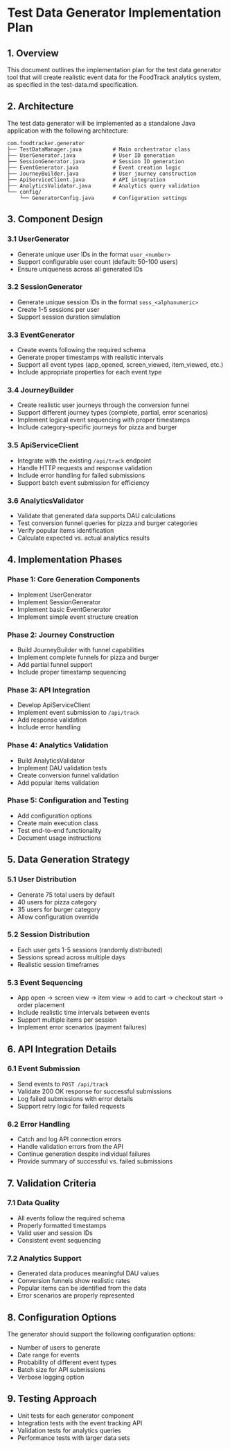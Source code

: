# Test Data Generator Implementation Plan

## 1. Overview

This document outlines the implementation plan for the test data generator tool that will create realistic event data for the FoodTrack analytics system, as specified in the test-data.md specification.

## 2. Architecture

The test data generator will be implemented as a standalone Java application with the following architecture:

```
com.foodtracker.generator
├── TestDataManager.java          # Main orchestrator class
├── UserGenerator.java            # User ID generation
├── SessionGenerator.java         # Session ID generation
├── EventGenerator.java           # Event creation logic
├── JourneyBuilder.java           # User journey construction
├── ApiServiceClient.java         # API integration
├── AnalyticsValidator.java       # Analytics query validation
└── config/
    └── GeneratorConfig.java      # Configuration settings
```

## 3. Component Design

### 3.1 UserGenerator
- Generate unique user IDs in the format `user_<number>`
- Support configurable user count (default: 50-100 users)
- Ensure uniqueness across all generated IDs

### 3.2 SessionGenerator
- Generate unique session IDs in the format `sess_<alphanumeric>`
- Create 1-5 sessions per user
- Support session duration simulation

### 3.3 EventGenerator
- Create events following the required schema
- Generate proper timestamps with realistic intervals
- Support all event types (app_opened, screen_viewed, item_viewed, etc.)
- Include appropriate properties for each event type

### 3.4 JourneyBuilder
- Create realistic user journeys through the conversion funnel
- Support different journey types (complete, partial, error scenarios)
- Implement logical event sequencing with proper timestamps
- Include category-specific journeys for pizza and burger

### 3.5 ApiServiceClient
- Integrate with the existing `/api/track` endpoint
- Handle HTTP requests and response validation
- Include error handling for failed submissions
- Support batch event submission for efficiency

### 3.6 AnalyticsValidator
- Validate that generated data supports DAU calculations
- Test conversion funnel queries for pizza and burger categories
- Verify popular items identification
- Calculate expected vs. actual analytics results

## 4. Implementation Phases

### Phase 1: Core Generation Components
- Implement UserGenerator
- Implement SessionGenerator
- Implement basic EventGenerator
- Implement simple event structure creation

### Phase 2: Journey Construction
- Build JourneyBuilder with funnel capabilities
- Implement complete funnels for pizza and burger
- Add partial funnel support
- Include proper timestamp sequencing

### Phase 3: API Integration
- Develop ApiServiceClient
- Implement event submission to `/api/track`
- Add response validation
- Include error handling

### Phase 4: Analytics Validation
- Build AnalyticsValidator
- Implement DAU validation tests
- Create conversion funnel validation
- Add popular items validation

### Phase 5: Configuration and Testing
- Add configuration options
- Create main execution class
- Test end-to-end functionality
- Document usage instructions

## 5. Data Generation Strategy

### 5.1 User Distribution
- Generate 75 total users by default
- 40 users for pizza category
- 35 users for burger category
- Allow configuration override

### 5.2 Session Distribution
- Each user gets 1-5 sessions (randomly distributed)
- Sessions spread across multiple days
- Realistic session timeframes

### 5.3 Event Sequencing
- App open → screen view → item view → add to cart → checkout start → order placement
- Include realistic time intervals between events
- Support multiple items per session
- Implement error scenarios (payment failures)

## 6. API Integration Details

### 6.1 Event Submission
- Send events to `POST /api/track`
- Validate 200 OK response for successful submissions
- Log failed submissions with error details
- Support retry logic for failed requests

### 6.2 Error Handling
- Catch and log API connection errors
- Handle validation errors from the API
- Continue generation despite individual failures
- Provide summary of successful vs. failed submissions

## 7. Validation Criteria

### 7.1 Data Quality
- All events follow the required schema
- Properly formatted timestamps
- Valid user and session IDs
- Consistent event sequencing

### 7.2 Analytics Support
- Generated data produces meaningful DAU values
- Conversion funnels show realistic rates
- Popular items can be identified from the data
- Error scenarios are properly represented

## 8. Configuration Options

The generator should support the following configuration options:
- Number of users to generate
- Date range for events
- Probability of different event types
- Batch size for API submissions
- Verbose logging option

## 9. Testing Approach

- Unit tests for each generator component
- Integration tests with the event tracking API
- Validation tests for analytics queries
- Performance tests with larger data sets